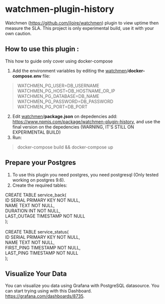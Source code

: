 

#  watchmen-plugin-history

Watchmen (https://github.com/iloire/watchmen) plugin to view uptime then measure the SLA. This project is only experimental build, use it with your own caution.

  

## How to use this plugin :
This how to guide only cover using docker-compose

1. Add the environment variables by editing the [watchmen](https://github.com/iloire/watchmen)/**docker-compose.env** file:
> WATCHMEN_PG_USER=DB_USERNAME <br />
> WATCHMEN_PG_HOST=DB_HOSTNAME_OR_IP <br />
> WATCHMEN_PG_DATABASE=DB_NAME <br />
> WATCHMEN_PG_PASSWORD=DB_PASSWORD <br />
> WATCHMEN_PG_PORT=DB_PORT

2. Edit [watchmen](https://github.com/iloire/watchmen)/**package.json** on depedencies add: https://www.npmjs.com/package/watchmen-plugin-history, and use the final version on the depedencies (WARNING, IT'S STILL ON EXPERIMENTAL BUILD)
3. Run: 

> docker-compose build && docker-compose up


## Prepare your Postgres
1. To use this plugin you need postgres, you need postgresql (Only tested working on postgres 9.6).
2. Create the required tables:

CREATE  TABLE  service_back( <br />
ID  SERIAL  PRIMARY  KEY  NOT  NULL, <br />
NAME  TEXT  NOT  NULL, <br />
DURATION  INT  NOT  NULL, <br />
LAST_OUTAGE  TIMESTAMP  NOT  NULL <br />
); <br />
  <br />
CREATE  TABLE  service_status( <br />
ID  SERIAL  PRIMARY  KEY  NOT  NULL, <br />
NAME  TEXT  NOT  NULL, <br />
FIRST_PING  TIMESTAMP  NOT  NULL, <br />
LAST_PING  TIMESTAMP  NOT  NULL <br />
); <br />

## Visualize Your Data
You can visualize you data using Grafana with PostgreSQL datasource. You can start trying using with this Dashboard. https://grafana.com/dashboards/8735.
